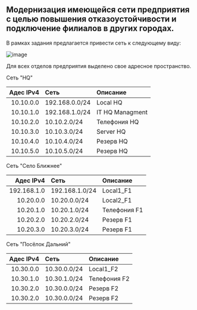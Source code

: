 ## Модернизация имеющейся сети предприятия с целью повышения отказоустойчивости и подключение филиалов в других городах.

В рамках задания предлагается привести сеть к следующему виду:

![image](https://github.com/user-attachments/assets/5d9d0ac5-6f6b-4531-be99-9e331e04d073)

Для всех отделов предприятия выделено свое адресное пространство.

Сеть "HQ"

| Адес IPv4     | Сеть    | Описание   |
|-----------------:|:---------------|:------------------------- |
| 10.10.0.0   | 192.168.0.0/24  | Local HQ |
| 10.10.1.0   | 192.168.1.0/24  | IT HQ Managment |
| 10.10.2.0    | 10.10.2.0/24  | Телефония HQ | 
| 10.10.3.0   | 10.10.3.0/24  | Server HQ |
| 10.10.4.0   | 10.10.4.0/24  | Резерв HQ |
| 10.10.5.0   | 10.10.5.0/24  | Резерв HQ |

Сеть "Село Ближнее"

| Адес IPv4     | Сеть    | Описание   |
|-----------------:|:---------------|:------------------------- |
| 192.168.1.0   | 192.168.1.0/24  | Local1_F1|
| 10.20.0.0   | 10.20.0.0/24  | Local2_F1|
| 10.20.1.0    | 10.20.1.0/24  | Телефония F1 | 
| 10.20.2.0    | 10.20.2.0/24  | Резерв F1 | 
| 10.20.3.0    | 10.20.3.0/24  | Резерв F1 | 

Сеть "Посёлок Дальний"

| Адес IPv4     | Сеть    | Описание   |
|-----------------:|:---------------|:------------------------- |
| 10.30.0.0   | 10.30.0.0/24  | Local1_F2 |
| 10.30.1.0    | 10.30.1.0/24  | Телефония F2 | 
| 10.30.2.0   | 10.30.0.0/24  | Резерв F2 |
| 10.30.2.0   | 10.30.0.0/24  | Резерв F2 |
